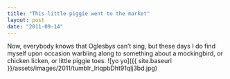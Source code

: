 ```yaml
---
title: "This little piggie went to the market"
layout: post
date: "2011-09-14"
---
```


Now, everybody knows that Oglesbys can’t sing, but these days I do find myself upon occasion warbling along to something about a mockingbird, or chicken licken, or little piggie toes. ![yo yo]({{ site.baseurl }}/assets/images/2011/tumblr_lriqpbDht91qlj3bd.jpg)
